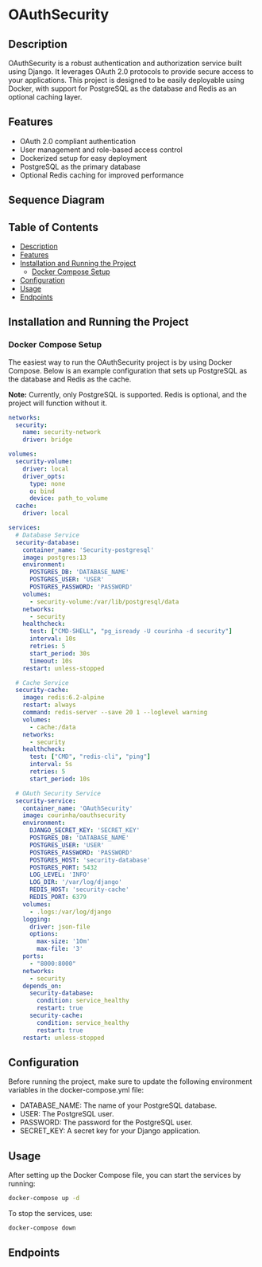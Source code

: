 # OAuthSecurity

## Description

OAuthSecurity is a robust authentication and authorization service built using Django. It leverages OAuth 2.0 protocols to provide secure access to your applications. This project is designed to be easily deployable using Docker, with support for PostgreSQL as the database and Redis as an optional caching layer.

## Features

- OAuth 2.0 compliant authentication
- User management and role-based access control
- Dockerized setup for easy deployment
- PostgreSQL as the primary database
- Optional Redis caching for improved performance

## Sequence Diagram

## Table of Contents

- [Description](#description)
- [Features](#features)
- [Installation and Running the Project](#installation-and-running-the-project)
  - [Docker Compose Setup](#docker-compose-setup)
- [Configuration](#configuration)
- [Usage](#usage)
- [Endpoints](#endpoints)

## Installation and Running the Project

### Docker Compose Setup

The easiest way to run the OAuthSecurity project is by using Docker Compose. Below is an example configuration that sets up PostgreSQL as the database and Redis as the cache.

**Note:** Currently, only PostgreSQL is supported. Redis is optional, and the project will function without it.

```yaml
networks:
  security:
    name: security-network
    driver: bridge

volumes:
  security-volume:
    driver: local
    driver_opts:
      type: none
      o: bind
      device: path_to_volume
  cache:
    driver: local

services:
  # Database Service
  security-database:
    container_name: 'Security-postgresql'
    image: postgres:13
    environment:
      POSTGRES_DB: 'DATABASE_NAME'
      POSTGRES_USER: 'USER'
      POSTGRES_PASSWORD: 'PASSWORD'
    volumes:
      - security-volume:/var/lib/postgresql/data
    networks:
      - security
    healthcheck:
      test: ["CMD-SHELL", "pg_isready -U courinha -d security"]
      interval: 10s
      retries: 5
      start_period: 30s
      timeout: 10s
    restart: unless-stopped

  # Cache Service
  security-cache:
    image: redis:6.2-alpine
    restart: always
    command: redis-server --save 20 1 --loglevel warning
    volumes:
      - cache:/data
    networks:
      - security
    healthcheck:
      test: ["CMD", "redis-cli", "ping"]
      interval: 5s
      retries: 5
      start_period: 10s

  # OAuth Security Service
  security-service:
    container_name: 'OAuthSecurity'
    image: courinha/oauthsecurity
    environment:
      DJANGO_SECRET_KEY: 'SECRET_KEY'
      POSTGRES_DB: 'DATABASE_NAME'
      POSTGRES_USER: 'USER'
      POSTGRES_PASSWORD: 'PASSWORD'
      POSTGRES_HOST: 'security-database'
      POSTGRES_PORT: 5432
      LOG_LEVEL: 'INFO'
      LOG_DIR: '/var/log/django'
      REDIS_HOST: 'security-cache'
      REDIS_PORT: 6379
    volumes:
      - .logs:/var/log/django
    logging:
      driver: json-file
      options:
        max-size: '10m'
        max-file: '3'
    ports:
      - "8000:8000"
    networks:
      - security
    depends_on:
      security-database:
        condition: service_healthy
        restart: true
      security-cache:
        condition: service_healthy
        restart: true
    restart: unless-stopped
```

## Configuration

Before running the project, make sure to update the following environment variables in the docker-compose.yml file:

- DATABASE_NAME: The name of your PostgreSQL database.
- USER: The PostgreSQL user.
- PASSWORD: The password for the PostgreSQL user.
- SECRET_KEY: A secret key for your Django application.

## Usage

After setting up the Docker Compose file, you can start the services by running:

```bash
docker-compose up -d
```

To stop the services, use:

```bash
docker-compose down
```

## Endpoints

